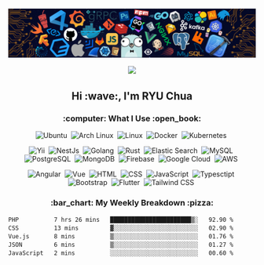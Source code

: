 ![](https://github.com/ryusoft/ryusoft/blob/main/banner2.png)

<div id="header" align="center">
  <img src=https://media.giphy.com/media/du3J3cXyzhj75IOgvA/giphy.gif width="100"/>
</div>

<h2 align="center">Hi :wave:, I'm RYU Chua</h2>

<h3 align="center">:computer: What I Use :open_book:</h3>
<p align="center">
  <img src="https://firebasestorage.googleapis.com/v0/b/alpstein-core.firebasestorage.app/o/dev-icons%2Fubuntu-original-wordmark.svg?alt=media&token=3191705c-c7f2-42f6-be76-f6db4ebe5729" alt="Ubuntu" width="40" height="40"/>&nbsp;
  <img src="https://firebasestorage.googleapis.com/v0/b/alpstein-core.firebasestorage.app/o/dev-icons%2Farchlinux-original-wordmark.svg?alt=media&token=bed56ae0-21b0-4a16-8375-aa2eca982d09" alt="Arch Linux" width="40" height="40"/>&nbsp;
  <img src="https://firebasestorage.googleapis.com/v0/b/alpstein-core.firebasestorage.app/o/dev-icons%2Flinux-original.svg?alt=media&token=5c57da04-927f-4968-af40-d09a113c0436" alt="Linux" width="40" height="40"/>&nbsp;
  <img src="https://firebasestorage.googleapis.com/v0/b/alpstein-core.firebasestorage.app/o/dev-icons%2Fdocker-original-wordmark.svg?alt=media&token=209459d1-fb58-4452-a46a-862887dcdae4" alt="Docker" width="40" height="40"/>&nbsp;
  <img src="https://firebasestorage.googleapis.com/v0/b/alpstein-core.firebasestorage.app/o/dev-icons%2Fkubernetes-original-wordmark.svg?alt=media&token=88b958a3-b223-4725-9638-102319049ca6" alt="Kubernetes" width="40" height="40"/>&nbsp;
</p>
<p align="center">
  <img src="https://firebasestorage.googleapis.com/v0/b/alpstein-core.firebasestorage.app/o/dev-icons%2Fyii-original-wordmark.svg?alt=media&token=cbead292-3442-4df8-85cf-97c9ce5d0cfd" alt="Yii" width="40" height="40"/>&nbsp;
  <img src="https://firebasestorage.googleapis.com/v0/b/alpstein-core.firebasestorage.app/o/dev-icons%2Fnestjs-original-wordmark.svg?alt=media&token=e082abcb-3334-4613-bdca-486c1173e8a9" alt="NestJs" width="40" height="40"/>&nbsp;
  <img src="https://firebasestorage.googleapis.com/v0/b/alpstein-core.firebasestorage.app/o/dev-icons%2Fgo-original.svg?alt=media&token=b58faa9c-6bd0-4823-aa6e-d8bd60d8c312" alt="Golang" width="40" height="40"/>&nbsp;
  <img src="https://firebasestorage.googleapis.com/v0/b/alpstein-core.firebasestorage.app/o/dev-icons%2Frust-original.svg?alt=media&token=2da75111-b0f1-40da-8c87-b28c07458be5" alt="Rust" width="40" height="40"/>&nbsp;
  <img src="https://firebasestorage.googleapis.com/v0/b/alpstein-core.firebasestorage.app/o/dev-icons%2Felasticsearch-original-wordmark.svg?alt=media&token=ddbce02d-758c-465b-b10e-164229d47170" alt="Elastic Search" width="40" height="40"/>&nbsp;
  <img src="https://firebasestorage.googleapis.com/v0/b/alpstein-core.firebasestorage.app/o/dev-icons%2Fmysql-original-wordmark.svg?alt=media&token=e6ac14af-bb16-4f06-ae92-6baa5e57b1a0" alt="MySQL" width="40" height="40"/>&nbsp;
  <img src="https://firebasestorage.googleapis.com/v0/b/alpstein-core.firebasestorage.app/o/dev-icons%2Fpostgresql-original-wordmark.svg?alt=media&token=94d1ac8d-467a-47db-ab50-a6a7dc5d3614" alt="PostgreSQL" width="40" height="40"/>&nbsp;
  <img src="https://firebasestorage.googleapis.com/v0/b/alpstein-core.firebasestorage.app/o/dev-icons%2Fmongodb-original-wordmark.svg?alt=media&token=13bfb8b9-d69b-45b2-95fa-aa9478dbdd7e" alt="MongoDB" width="40" height="40"/>&nbsp;
  <img src="https://firebasestorage.googleapis.com/v0/b/alpstein-core.firebasestorage.app/o/dev-icons%2Ffirebase-original-wordmark.svg?alt=media&token=037c14bb-7df0-4661-b13f-28c515c48d90" alt="Firebase" width="40" height="40"/>&nbsp;
  <img src="https://firebasestorage.googleapis.com/v0/b/alpstein-core.firebasestorage.app/o/dev-icons%2Fgooglecloud-original-wordmark.svg?alt=media&token=c4351488-45f3-49ff-af3a-9f967de86981" alt="Google Cloud" width="40" height="40"/>&nbsp;
  <img src="https://firebasestorage.googleapis.com/v0/b/alpstein-core.firebasestorage.app/o/dev-icons%2Famazonwebservices-original-wordmark.svg?alt=media&token=c64fbacd-ba60-4ce3-b502-18ff92678bc5" alt="AWS" width="40" height="40"/>&nbsp;
  
</p>
<p align="center">
  <img src="https://firebasestorage.googleapis.com/v0/b/alpstein-core.firebasestorage.app/o/dev-icons%2Fangular-original.svg?alt=media&token=278f47a5-11fa-4887-87da-6911bd588759" alt="Angular" width="40" height="40"/>&nbsp;
  <img src="https://firebasestorage.googleapis.com/v0/b/alpstein-core.firebasestorage.app/o/dev-icons%2Fvuejs-original-wordmark.svg?alt=media&token=94006b2a-cbd0-489e-8b1c-a6d8f99518c1" alt="Vue" width="40" height="40"/>&nbsp;
  <img src="https://firebasestorage.googleapis.com/v0/b/alpstein-core.firebasestorage.app/o/dev-icons%2Fhtml5-original-wordmark.svg?alt=media&token=f185d81d-f61d-4829-86f5-1499cb1e521c" alt="HTML" width="40" height="40"/>&nbsp;
  <img src="https://firebasestorage.googleapis.com/v0/b/alpstein-core.firebasestorage.app/o/dev-icons%2Fcss3-original-wordmark.svg?alt=media&token=01c93846-99f2-423c-b725-a2ccfe2af71c" alt="CSS" width="40" height="40"/>&nbsp;
  <img src="https://firebasestorage.googleapis.com/v0/b/alpstein-core.firebasestorage.app/o/dev-icons%2Fjavascript-original.svg?alt=media&token=dbc83dcf-a228-47f8-9a9b-422ca4bfac5c" alt="JavaScript" width="40" height="40"/>&nbsp;
  <img src="https://firebasestorage.googleapis.com/v0/b/alpstein-core.firebasestorage.app/o/dev-icons%2Ftypescript-original.svg?alt=media&token=54f95ef9-f282-4f5d-b311-a6c9ce772679" alt="Typesctipt" width="40" height="40"/>&nbsp;
  <img src="https://firebasestorage.googleapis.com/v0/b/alpstein-core.firebasestorage.app/o/dev-icons%2Fbootstrap-original-wordmark.svg?alt=media&token=834fe82a-e1fe-4eb6-a9d3-276024089ac2" alt="Bootstrap" width="40" height="40"/>&nbsp;
  <img src="https://firebasestorage.googleapis.com/v0/b/alpstein-core.firebasestorage.app/o/dev-icons%2Fflutter-original.svg?alt=media&token=ed7806d1-baf2-455b-8da9-5cfb985fc87e" alt="Flutter" width="40" height="40"/>&nbsp;
  <img src="https://firebasestorage.googleapis.com/v0/b/alpstein-core.firebasestorage.app/o/dev-icons%2Ftailwindcss-original.svg?alt=media&token=cd5757f9-b524-48d9-8d64-c60064d0172f" alt="Tailwind CSS" width="40" height="40"/>&nbsp;
</p>


<h3 align="center"> :bar_chart: My Weekly Breakdown :pizza:</h3>

<!--START_SECTION:waka-->

```txt
PHP          7 hrs 26 mins   ███████████████████████▒░   92.90 %
CSS          13 mins         ▓░░░░░░░░░░░░░░░░░░░░░░░░   02.90 %
Vue.js       8 mins          ▒░░░░░░░░░░░░░░░░░░░░░░░░   01.76 %
JSON         6 mins          ▒░░░░░░░░░░░░░░░░░░░░░░░░   01.27 %
JavaScript   2 mins          ░░░░░░░░░░░░░░░░░░░░░░░░░   00.60 %
```

<!--END_SECTION:waka-->
